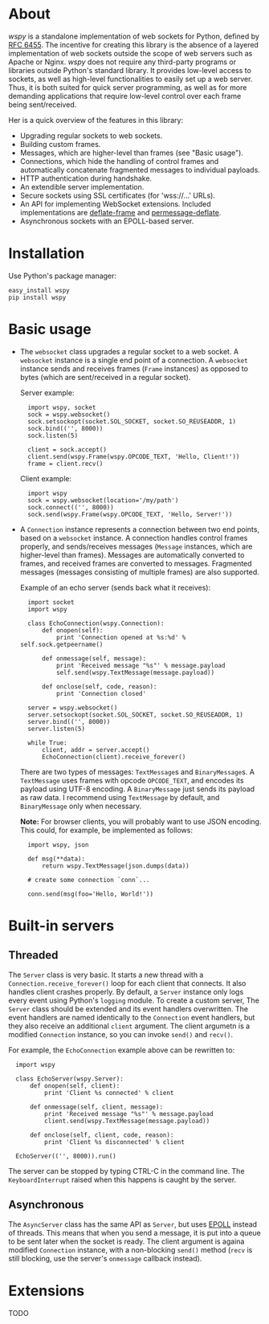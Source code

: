 About
=====

*wspy* is a standalone implementation of web sockets for Python, defined by
[RFC 6455](http://tools.ietf.org/html/rfc6455). The incentive for creating this
library is the absence of a layered implementation of web sockets outside the
scope of web servers such as Apache or Nginx. *wspy* does not require any
third-party programs or libraries outside Python's standard library. It
provides low-level access to sockets, as well as high-level functionalities to
easily set up a web server. Thus, it is both suited for quick server
programming, as well as for more demanding applications that require low-level
control over each frame being sent/received.

Her is a quick overview of the features in this library:
- Upgrading regular sockets to web sockets.
- Building custom frames.
- Messages, which are higher-level than frames (see "Basic usage").
- Connections, which hide the handling of control frames and automatically
  concatenate fragmented messages to individual payloads.
- HTTP authentication during handshake.
- An extendible server implementation.
- Secure sockets using SSL certificates (for 'wss://...' URLs).
- An API for implementing WebSocket extensions. Included implementations are
  [deflate-frame](http://tools.ietf.org/html/draft-tyoshino-hybi-websocket-perframe-deflate-06)
  and
  [permessage-deflate](http://tools.ietf.org/html/draft-ietf-hybi-permessage-compression-17).
- Asynchronous sockets with an EPOLL-based server.


Installation
============

Use Python's package manager:

    easy_install wspy
    pip install wspy


Basic usage
===========

- The `websocket` class upgrades a regular socket to a web socket. A
  `websocket` instance is a single end point of a connection. A `websocket`
  instance sends and receives frames (`Frame` instances) as opposed to bytes
  (which are sent/received in a regular socket).

  Server example:

        import wspy, socket
        sock = wspy.websocket()
        sock.setsockopt(socket.SOL_SOCKET, socket.SO_REUSEADDR, 1)
        sock.bind(('', 8000))
        sock.listen(5)

        client = sock.accept()
        client.send(wspy.Frame(wspy.OPCODE_TEXT, 'Hello, Client!'))
        frame = client.recv()

  Client example:

        import wspy
        sock = wspy.websocket(location='/my/path')
        sock.connect(('', 8000))
        sock.send(wspy.Frame(wspy.OPCODE_TEXT, 'Hello, Server!'))

- A `Connection` instance represents a connection between two end points, based
  on a `websocket` instance. A connection handles control frames properly, and
  sends/receives messages (`Message` instances, which are higher-level than
  frames). Messages are automatically converted to frames, and received frames
  are converted to messages. Fragmented messages (messages consisting of
  multiple frames) are also supported.

  Example of an echo server (sends back what it receives):

        import socket
        import wspy

        class EchoConnection(wspy.Connection):
            def onopen(self):
                print 'Connection opened at %s:%d' % self.sock.getpeername()

            def onmessage(self, message):
                print 'Received message "%s"' % message.payload
                self.send(wspy.TextMessage(message.payload))

            def onclose(self, code, reason):
                print 'Connection closed'

        server = wspy.websocket()
        server.setsockopt(socket.SOL_SOCKET, socket.SO_REUSEADDR, 1)
        server.bind(('', 8000))
        server.listen(5)

        while True:
            client, addr = server.accept()
            EchoConnection(client).receive_forever()

  There are two types of messages: `TextMessage`s and `BinaryMessage`s. A
  `TextMessage` uses frames with opcode `OPCODE_TEXT`, and encodes its payload
  using UTF-8 encoding. A `BinaryMessage` just sends its payload as raw data.
  I recommend using `TextMessage` by default, and `BinaryMessage` only when
  necessary.

  **Note:** For browser clients, you will probably want to use JSON encoding.
  This could, for example, be implemented as follows:

        import wspy, json

        def msg(**data):
            return wspy.TextMessage(json.dumps(data))

        # create some connection `conn`...

        conn.send(msg(foo='Hello, World!'))


Built-in servers
================

Threaded
--------

The `Server` class is very basic. It starts a new thread with a
`Connection.receive_forever()` loop for each client that connects. It also
handles client crashes properly. By default, a `Server` instance only logs
every event using Python's `logging` module. To create a custom server, The
`Server` class should be extended and its event handlers overwritten. The event
handlers are named identically to the `Connection` event handlers, but they
also receive an additional `client` argument. The client argumetn is a modified
`Connection` instance, so you can invoke `send()` and `recv()`.

For example, the `EchoConnection` example above can be rewritten to:

      import wspy

      class EchoServer(wspy.Server):
          def onopen(self, client):
              print 'Client %s connected' % client

          def onmessage(self, client, message):
              print 'Received message "%s"' % message.payload
              client.send(wspy.TextMessage(message.payload))

          def onclose(self, client, code, reason):
              print 'Client %s disconnected' % client

      EchoServer(('', 8000)).run()

The server can be stopped by typing CTRL-C in the command line. The
`KeyboardInterrupt` raised when this happens is caught by the server.

Asynchronous
------------

The `AsyncServer` class has the same API as `Server`, but uses
[EPOLL](https://docs.python.org/2/library/select.html#epoll-objects) instead of
threads. This means that when you send a message, it is put into a queue to be
sent later when the socket is ready. The client argument is againa modified
`Connection` instance, with a non-blocking `send()` method (`recv` is still
blocking, use the server's `onmessage` callback instead).


Extensions
==========

TODO

